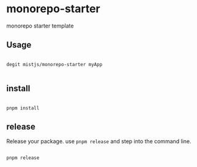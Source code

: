 # monorepo-starter

monorepo starter template


## Usage


```shell

degit mistjs/monorepo-starter myApp


```


## install

```shell

pnpm install

```




## release

Release your package. use `pnpm release` and step into the command line.


```shell

pnpm release

```
